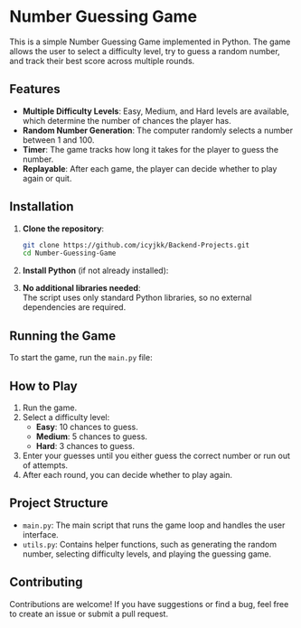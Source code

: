 # Number Guessing Game

This is a simple Number Guessing Game implemented in Python. The game allows the user to select a difficulty level, try to guess a random number, and track their best score across multiple rounds.

## Features

- **Multiple Difficulty Levels**: Easy, Medium, and Hard levels are available, which determine the number of chances the player has.
- **Random Number Generation**: The computer randomly selects a number between 1 and 100.
- **Timer**: The game tracks how long it takes for the player to guess the number.
- **Replayable**: After each game, the player can decide whether to play again or quit.

## Installation

1. **Clone the repository**:
   ```bash
   git clone https://github.com/icyjkk/Backend-Projects.git
   cd Number-Guessing-Game
   ```
2. **Install Python** (if not already installed):  

3. **No additional libraries needed**:  
   The script uses only standard Python libraries, so no external dependencies are required.

## Running the Game

To start the game, run the `main.py` file:

## How to Play

1. Run the game.
2. Select a difficulty level:
   - **Easy**: 10 chances to guess.
   - **Medium**: 5 chances to guess.
   - **Hard**: 3 chances to guess.
3. Enter your guesses until you either guess the correct number or run out of attempts.
4. After each round, you can decide whether to play again.

## Project Structure

- `main.py`: The main script that runs the game loop and handles the user interface.
- `utils.py`: Contains helper functions, such as generating the random number, selecting difficulty levels, and playing the guessing game.

## Contributing

Contributions are welcome! If you have suggestions or find a bug, feel free to create an issue or submit a pull request.

